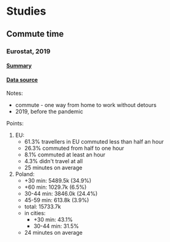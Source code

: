 # Studies

## Commute time
### Eurostat, 2019
#### [Summary](https://ec.europa.eu/eurostat/web/products-eurostat-news/-/ddn-20201021-2)
#### [Data source](https://ec.europa.eu/eurostat/databrowser/view/LFSO_19PLWK28/bookmark/table?lang=en&bookmarkId=96ad2e59-267b-404c-97e2-133b7fa05022)

Notes:
- commute - one way from home to work without detours
- 2019, before the pandemic

Points:
1. EU:
    - 61.3% travellers in EU commuted less than half an hour
    - 26.3% commuted from half to one hour
    - 8.1% commuted at least an hour
    - 4.3% didn't travel at all
    - 25 minutes on average
2. Poland:
    - +30 min: 5489.5k (34.9%)
    - +60 min: 1029.7k (6.5%)
    - 30-44 min: 3846.0k (24.4%)
    - 45-59 min: 613.8k (3.9%)
    - total: 15733.7k
    - in cities:
        - +30 min: 43.1%
        - 30-44 min: 31.5%
    - 24 minutes on average

